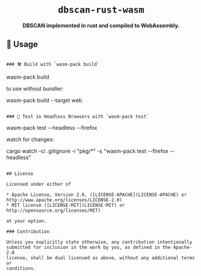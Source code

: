 <div align="center">

  <h1><code>dbscan-rust-wasm</code></h1>

  <strong>DBSCAN implemented in rust and compiled to WebAssembly.</strong>

</div>


## 🚴 Usage

```

### 🛠️ Build with `wasm-pack build`

```
wasm-pack build

to  use without bundler:

wasm-pack build --target web
```

### 🔬 Test in Headless Browsers with `wasm-pack test`

```
wasm-pack test --headless --firefox

watch for changes:

cargo watch -ci .gitignore -i "pkg/*" -s "wasm-pack test --firefox --headless"
```

## License

Licensed under either of

* Apache License, Version 2.0, ([LICENSE-APACHE](LICENSE-APACHE) or http://www.apache.org/licenses/LICENSE-2.0)
* MIT license ([LICENSE-MIT](LICENSE-MIT) or http://opensource.org/licenses/MIT)

at your option.

### Contribution

Unless you explicitly state otherwise, any contribution intentionally
submitted for inclusion in the work by you, as defined in the Apache-2.0
license, shall be dual licensed as above, without any additional terms or
conditions.